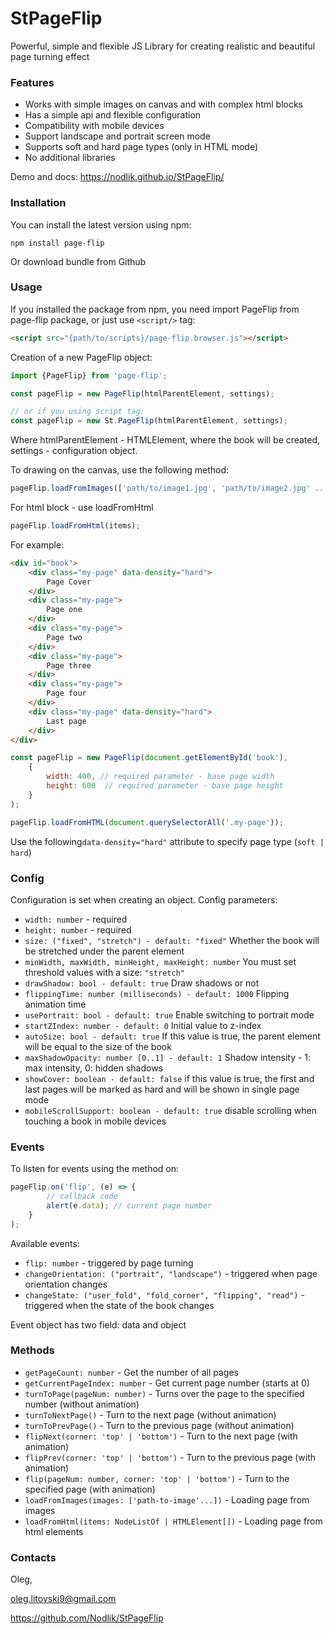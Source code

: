 # StPageFlip
Powerful, simple and flexible JS Library for creating realistic and beautiful page turning effect

### Features
* Works with simple images on canvas and with complex html blocks
* Has a simple api and flexible configuration
* Compatibility with mobile devices
* Support landscape and portrait screen mode
* Supports soft and hard page types (only in HTML mode) 
* No additional libraries

Demo and docs: https://nodlik.github.io/StPageFlip/

### Installation
You can install the latest version using npm:

```npm install page-flip```

Or download bundle from Github

### Usage

If you installed the package from npm, you need import PageFlip from page-flip package, or just use ```<script/>``` tag:

```html
<script src="{path/to/scripts}/page-flip.browser.js"></script>
```

Creation of a new PageFlip object:
```js
import {PageFlip} from 'page-flip';

const pageFlip = new PageFlip(htmlParentElement, settings);

// or if you using script tag:
const pageFlip = new St.PageFlip(htmlParentElement, settings);
```
Where htmlParentElement - HTMLElement, where the book will be created, settings - configuration object.

To drawing on the canvas, use the following method:
```js
pageFlip.loadFromImages(['path/to/image1.jpg', 'path/to/image2.jpg' ... ]);
```
For html block - use loadFromHtml
```js
pageFlip.loadFromHtml(items);
```
For example:
```html
<div id="book">
    <div class="my-page" data-density="hard">
        Page Cover
    </div>
    <div class="my-page">
        Page one
    </div>
    <div class="my-page">
        Page two
    </div>
    <div class="my-page">
        Page three
    </div>
    <div class="my-page">
        Page four
    </div>
    <div class="my-page" data-density="hard">
        Last page
    </div>
</div>
```
```js
const pageFlip = new PageFlip(document.getElementById('book'),
    {
        width: 400, // required parameter - base page width
        height: 600  // required parameter - base page height
    }
);

pageFlip.loadFromHTML(document.querySelectorAll('.my-page'));
```
Use the following```data-density="hard"``` attribute to specify page type (```soft | hard```)
### Config

Configuration is set when creating an object. Config parameters:

* ```width: number``` - required
* ```height: number``` - required
* ```size: ("fixed", "stretch") - default: "fixed"``` Whether the book will be stretched under the parent element
* ```minWidth, maxWidth, minHeight, maxHeight: number``` You must set threshold values ​​with a size: ```"stretch"```
* ```drawShadow: bool - default: true``` Draw shadows or not
* ```flippingTime: number (milliseconds) - default: 1000``` Flipping animation time
* ```usePortrait: bool - default: true``` Enable switching to portrait mode
* ```startZIndex: number - default: 0``` Initial value to z-index
* ```autoSize: bool - default: true``` If this value is true, the parent element will be equal to the size of the book
* ```maxShadowOpacity: number [0..1] - default: 1``` Shadow intensity - 1: max intensity, 0: hidden shadows
* ```showCover: boolean - default: false``` if this value is true, the first and last pages will be marked as hard and will be shown in single page mode 
* ```mobileScrollSupport: boolean - default: true``` disable scrolling when touching a book in mobile devices
### Events
To listen for events using the method on:
```js
pageFlip.on('flip', (e) => {
        // callback code
        alert(e.data); // current page number
    }
);
```
Available events:
* ```flip: number``` - triggered by page turning
* ```changeOrientation: ("portrait", "landscape")``` - triggered when page orientation changes
* ```changeState: ("user_fold", "fold_corner", "flipping", "read")``` - triggered when the state of the book changes

Event object has two field: data and object

### Methods
* ```getPageCount: number``` - Get the number of all pages
* ```getCurrentPageIndex: number``` - Get current page number (starts at 0)
* ```turnToPage(pageNum: number)``` - Turns over the page to the specified number (without animation)
* ```turnToNextPage()``` - Turn to the next page (without animation)
* ```turnToPrevPage()``` - Turn to the previous page (without animation)
* ```flipNext(corner: 'top' | 'bottom')``` - Turn to the next page (with animation)
* ```flipPrev(corner: 'top' | 'bottom')``` - Turn to the previous page (with animation)
* ```flip(pageNum: number, corner: 'top' | 'bottom')``` - Turn to the specified page (with animation)
* ```loadFromImages(images: ['path-to-image'...])``` - Loading page from images
* ```loadFromHtml(items: NodeListOf | HTMLElement[])``` -	Loading page from html elements

### Contacts
Oleg,

<oleg.litovski9@gmail.com>

https://github.com/Nodlik/StPageFlip

